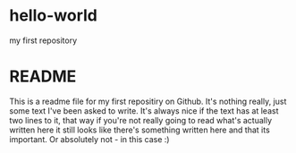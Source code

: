 # hello-world
my first repository


README
========
This is a readme file for my first repositiry on Github. It's nothing really, just some text I've been asked to write.
It's always nice if the text has at least two lines to it, that way if you're not really going to read what's actually written here it still looks like there's something written here and that its important. Or absolutely not - in this case :)
